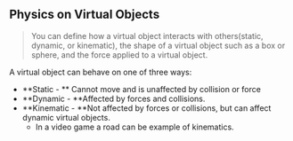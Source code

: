 ## Physics on Virtual Objects

> You can define how a virtual object interacts with others(static, dynamic, or kinematic), the shape of a virtual object such as a box or sphere, and the force applied to a virtual object. 

A virtual object can behave on one of three ways: 

* **Static - ** Cannot move and is unaffected by collision or force
* **Dynamic - **Affected by forces and collisions. 
* **Kinematic - **Not affected by forces or collisions, but can affect dynamic virtual objects. 
  * In a video game a road can be example of kinematics. 



